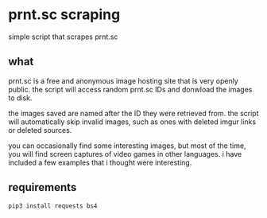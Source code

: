 # prnt.sc scraping
simple script that scrapes prnt.sc

## what
prnt.sc is a free and anonymous image hosting site that is very openly public. the script will access random prnt.sc IDs and donwload the images to disk.

the images saved are named after the ID they were retrieved from. the script will automatically skip invalid images, such as ones with deleted imgur links or deleted sources.

you can occasionally find some interesting images, but most of the time, you will find screen captures of video games in other languages. i have included a few examples that i thought were interesting.

## requirements

`pip3 install requests bs4`
